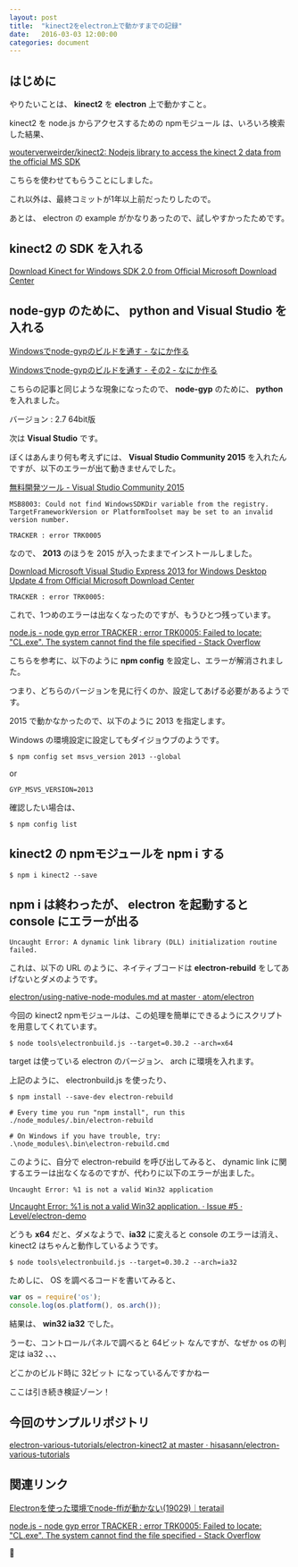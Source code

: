 ```yaml
---
layout: post
title:  "kinect2をelectron上で動かすまでの記録"
date:   2016-03-03 12:00:00
categories: document
---
```


## はじめに

やりたいことは、 **kinect2** を **electron** 上で動かすこと。

kinect2 を node.js からアクセスするための npmモジュール は、いろいろ検索した結果、

[wouterverweirder/kinect2: Nodejs library to access the kinect 2 data from the official MS SDK](https://github.com/wouterverweirder/kinect2)

こちらを使わせてもらうことにしました。

これ以外は、最終コミットが1年以上前だったりしたので。

あとは、 electron の example がかなりあったので、試しやすかったためです。

## kinect2 の SDK を入れる

[Download Kinect for Windows SDK 2.0 from Official Microsoft Download Center](https://www.microsoft.com/en-us/download/details.aspx?id=44561)

## node-gyp のために、 python and Visual Studio を入れる

[Windowsでnode-gypのビルドを通す - なにか作る](http://create-something.hatenadiary.jp/entry/2014/07/13/021655)

[Windowsでnode-gypのビルドを通す - その2 - なにか作る](http://create-something.hatenadiary.jp/entry/2014/07/21/185404)

こちらの記事と同じような現象になったので、 **node-gyp** のために、 **python** を入れました。

バージョン : 2.7 64bit版

次は **Visual Studio** です。

ぼくはあんまり何も考えずには、 **Visual Studio Community 2015** を入れたんですが、以下のエラーが出て動きませんでした。

[無料開発ツール - Visual Studio Community 2015](https://www.visualstudio.com/products/visual-studio-community-vs)

    MSB8003: Could not find WindowsSDKDir variable from the registry.  TargetFrameworkVersion or PlatformToolset may be set to an invalid version number.
    
    TRACKER : error TRK0005

なので、 **2013** のほうを 2015 が入ったままでインストールしました。
  
[Download Microsoft Visual Studio Express 2013 for Windows Desktop Update 4 from Official Microsoft Download Center](https://www.microsoft.com/ja-jp/download/details.aspx?id=44914)

    TRACKER : error TRK0005:

これで、1つめのエラーは出なくなったのですが、もうひとつ残っています。

[node.js - node gyp error TRACKER : error TRK0005: Failed to locate: "CL.exe". The system cannot find the file specified - Stack Overflow](http://stackoverflow.com/questions/33183161/node-gyp-error-tracker-error-trk0005-failed-to-locate-cl-exe-the-system-c)

こちらを参考に、以下のように **npm config** を設定し、エラーが解消されました。

つまり、どちらのバージョンを見に行くのか、設定してあげる必要があるようです。

2015 で動かなかったので、以下のように 2013 を指定します。

Windows の環境設定に設定してもダイジョウブのようです。

    $ npm config set msvs_version 2013 --global

or

    GYP_MSVS_VERSION=2013
  
確認したい場合は、

    $ npm config list

## kinect2 の npmモジュールを npm i する

    $ npm i kinect2 --save

## npm i は終わったが、 electron を起動すると console にエラーが出る

    Uncaught Error: A dynamic link library (DLL) initialization routine failed.
  
これは、以下の URL のように、ネイティブコードは **electron-rebuild** をしてあげないとダメのようです。

[electron/using-native-node-modules.md at master · atom/electron](https://github.com/atom/electron/blob/master/docs/tutorial/using-native-node-modules.md)

今回の kinect2 npmモジュールは、この処理を簡単にできるようにスクリプトを用意してくれています。

    $ node tools\electronbuild.js --target=0.30.2 --arch=x64

target は使っている electron のバージョン、 arch に環境を入れます。

上記のように、 electronbuild.js を使ったり、
  
    $ npm install --save-dev electron-rebuild
    
    # Every time you run "npm install", run this
    ./node_modules/.bin/electron-rebuild
    
    # On Windows if you have trouble, try:
    .\node_modules\.bin\electron-rebuild.cmd

このように、自分で electron-rebuild を呼び出してみると、 dynamic link に関するエラーは出なくなるのですが、代わりに以下のエラーが出ました。

    Uncaught Error: %1 is not a valid Win32 application

[Uncaught Error: %1 is not a valid Win32 application. · Issue #5 · Level/electron-demo](https://github.com/Level/electron-demo/issues/5)

どうも **x64** だと、ダメなようで、**ia32** に変えると console のエラーは消え、 kinect2 はちゃんと動作しているようです。

    $ node tools\electronbuild.js --target=0.30.2 --arch=ia32
    
ためしに、 OS を調べるコードを書いてみると、

```javascript
var os = require('os');
console.log(os.platform(), os.arch());
```

結果は、 **win32 ia32** でした。

うーむ、コントロールパネルで調べると 64ビット なんですが、なぜか os の判定は ia32 、、、

どこかのビルド時に 32ビット になっているんですかねー

ここは引き続き検証ゾーン！

## 今回のサンプルリポジトリ

[electron-various-tutorials/electron-kinect2 at master · hisasann/electron-various-tutorials](https://github.com/hisasann/electron-various-tutorials/tree/master/electron-kinect2)

## 関連リンク

[Electronを使った環境でnode-ffiが動かない(19029)｜teratail](https://teratail.com/questions/19029)

[node.js - node gyp error TRACKER : error TRK0005: Failed to locate: "CL.exe". The system cannot find the file specified - Stack Overflow](http://stackoverflow.com/questions/33183161/node-gyp-error-tracker-error-trk0005-failed-to-locate-cl-exe-the-system-c)

🍜
